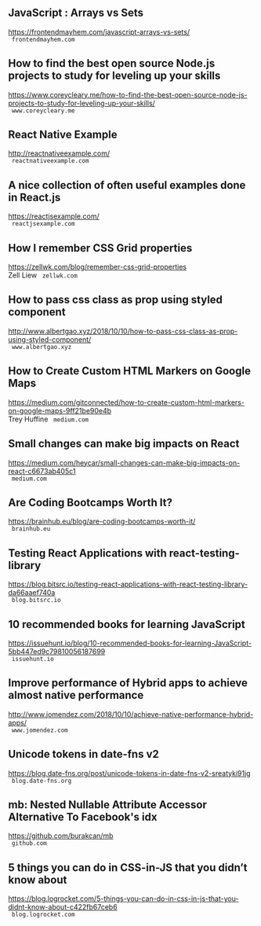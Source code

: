 ## JavaScript : Arrays vs Sets  
https://frontendmayhem.com/javascript-arrays-vs-sets/  
 ` frontendmayhem.com`
  

## How to find the best open source Node.js projects to study for leveling up your skills  
https://www.coreycleary.me/how-to-find-the-best-open-source-node-js-projects-to-study-for-leveling-up-your-skills/  
 ` www.coreycleary.me`
  

## React Native Example  
http://reactnativeexample.com/  
 ` reactnativeexample.com`
  

## A nice collection of often useful examples done in React.js  
https://reactjsexample.com/  
 ` reactjsexample.com`
  

## How I remember CSS Grid properties  
https://zellwk.com/blog/remember-css-grid-properties  
Zell Liew ` zellwk.com`
  

## How to pass css class as prop using styled component  
http://www.albertgao.xyz/2018/10/10/how-to-pass-css-class-as-prop-using-styled-component/  
 ` www.albertgao.xyz`
  

## How to Create Custom HTML Markers on Google Maps  
https://medium.com/gitconnected/how-to-create-custom-html-markers-on-google-maps-9ff21be90e4b  
Trey Huffine ` medium.com`
  

## Small changes can make big impacts on React  
https://medium.com/heycar/small-changes-can-make-big-impacts-on-react-c6673ab405c1  
 ` medium.com`
  

## Are Coding Bootcamps Worth It?  
https://brainhub.eu/blog/are-coding-bootcamps-worth-it/  
 ` brainhub.eu`
  

## Testing React Applications with react-testing-library  
https://blog.bitsrc.io/testing-react-applications-with-react-testing-library-da66aaef740a  
 ` blog.bitsrc.io`
  

## 10 recommended books for learning JavaScript  
https://issuehunt.io/blog/10-recommended-books-for-learning-JavaScript-5bb447ed9c79810056187699  
 ` issuehunt.io`
  

## Improve performance of Hybrid apps to achieve almost native performance  
http://www.jomendez.com/2018/10/10/achieve-native-performance-hybrid-apps/  
 ` www.jomendez.com`
  

## Unicode tokens in date-fns v2  
https://blog.date-fns.org/post/unicode-tokens-in-date-fns-v2-sreatyki91jg  
 ` blog.date-fns.org`
  

## mb: Nested Nullable Attribute Accessor Alternative To Facebook's idx  
https://github.com/burakcan/mb  
 ` github.com`
  

## 5 things you can do in CSS-in-JS that you didn’t know about  
https://blog.logrocket.com/5-things-you-can-do-in-css-in-js-that-you-didnt-know-about-c422fb67ceb6  
 ` blog.logrocket.com`
  

